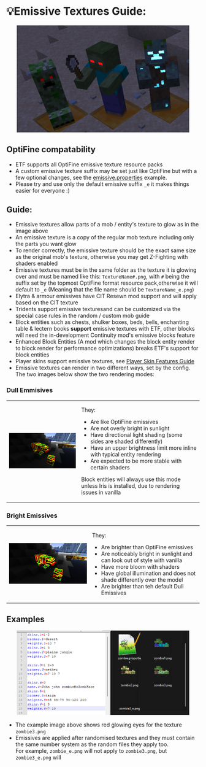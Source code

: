 # 💡Emissive Textures Guide:

<div align="center">

<img src="emissives.png" alt="Emissive mobs" width="450">

</div>


## OptiFine compatability

- ETF supports all OptiFine emissive texture resource packs
- A custom emissive texture suffix may be set just like OptiFine but with a few optional changes,
  see the [emissive.properties](emissive.properties) example.
- Please try and use only the default emissive suffix `_e` it makes things easier for everyone :)

## Guide:

- Emissive textures allow parts of a mob / entity's texture to glow as in the image above
- An emissive texture is a copy of the regular mob texture including only the parts you want glow
- To render correctly, the emissive texture should be the exact same size as the original mob's texture, otherwise you
  may get Z-Fighting with shaders enabled
- Emissive textures must be in the same folder as the texture it is glowing over and must be named like this: `TextureName#.png`, with `#` being the suffix set by the topmost OptiFine format resource pack,otherwise it will default to `_e` (Meaning that the file name should be `TextureName_e.png`)
- Elytra & armour emissives have CIT Resewn mod support and will apply based on the CIT texture
- Tridents support emissive texturesand can be customized via the special case rules in the random / custom mob guide
- Block entities such as chests, shulker boxes, beds, bells, enchanting table & lectern books **support** emissive textures with ETF, other blocks will need the in-development Continuity mod's emissive blocks feature
- Enhanced Block Entities (A mod which changes the block entity render to block render for performance optimizations) breaks ETF's support for block entities 
- Player skins support emissive textures, see [Player Skin Features Guide](SKINS.md)
- Emissive textures can render in two different ways, set by the config. The two images below show the two rendering modes:

### Dull Emmisives

<table>
<tr>
<td>
<img src="emissiveDull.png" alt="Dull Emissives" width="450">
</td>
<td>

They:

- Are like OptiFine emissives
- Are not overly bright in sunlight
- Have directional light shading (some sides are shaded differently)
- Have an upper brightness limit more inline with typical entity rendering
- Are expected to be more stable with certain shaders

Block entities will always use this mode unless Iris is installed, due to rendering issues in vanilla

</td>
</tr>
</table>

### Bright Emissives

<table>
<tr>
<td>
<img src="emissiveBright.png" alt="Bright Emissives" width="450">
</td>
<td>

They:

- Are brighter than OptiFine emissives
- Are noticeably bright in sunlight and can look out of style with vanilla
- Have more bloom with shaders
- Have global illumination and does not shade differently over the model
- Are brighter than teh default Dull Emissives

</td>
</tr>
</table>


## Examples

<div align="center">

<img src="format_example.png" alt="img" width="450">

</div>

- The example image above shows red glowing eyes for the texture `zombie3.png`
- Emissives are applied after randomised textures and they must contain the same number system as the random files they apply too.<br/>For example, `zombie_e.png` will not apply to `zombie3.png`, but `zombie3_e.png` will
